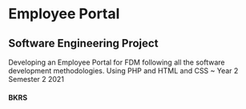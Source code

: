 # Employee Portal

## Software Engineering Project
Developing an Employee Portal for FDM following all the software development methodologies.
Using PHP and HTML and CSS
~ Year 2 Semester 2 2021

#### BKRS
